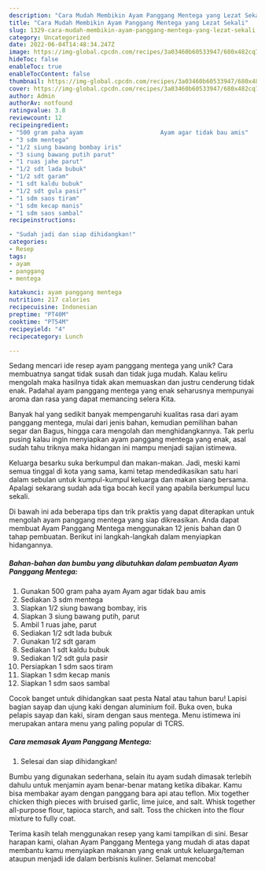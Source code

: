 ```yaml
---
description: "Cara Mudah Membikin Ayam Panggang Mentega yang Lezat Sekali"
title: "Cara Mudah Membikin Ayam Panggang Mentega yang Lezat Sekali"
slug: 1329-cara-mudah-membikin-ayam-panggang-mentega-yang-lezat-sekali
category: Uncategorized
date: 2022-06-04T14:48:34.247Z
image: https://img-global.cpcdn.com/recipes/3a03460b60533947/680x482cq70/ayam-panggang-mentega-foto-resep-utama.jpg
hideToc: false
enableToc: true
enableTocContent: false
thumbnail: https://img-global.cpcdn.com/recipes/3a03460b60533947/680x482cq70/ayam-panggang-mentega-foto-resep-utama.jpg
cover: https://img-global.cpcdn.com/recipes/3a03460b60533947/680x482cq70/ayam-panggang-mentega-foto-resep-utama.jpg
author: Admin
authorAv: notfound
ratingvalue: 3.8
reviewcount: 12
recipeingredient:
- "500 gram paha ayam                      Ayam agar tidak bau amis"
- "3 sdm mentega"
- "1/2 siung bawang bombay iris"
- "3 siung bawang putih parut"
- "1 ruas jahe parut"
- "1/2 sdt lada bubuk"
- "1/2 sdt garam"
- "1 sdt kaldu bubuk"
- "1/2 sdt gula pasir"
- "1 sdm saos tiram"
- "1 sdm kecap manis"
- "1 sdm saos sambal"
recipeinstructions:

- "Sudah jadi dan siap dihidangkan!"
categories:
- Resep
tags:
- ayam
- panggang
- mentega

katakunci: ayam panggang mentega 
nutrition: 217 calories
recipecuisine: Indonesian
preptime: "PT40M"
cooktime: "PT54M"
recipeyield: "4"
recipecategory: Lunch

---
```





Sedang mencari ide resep ayam panggang mentega yang unik? Cara membuatnya sangat tidak susah dan tidak juga mudah. Kalau keliru mengolah maka hasilnya tidak akan memuaskan dan justru cenderung tidak enak. Padahal ayam panggang mentega yang enak seharusnya mempunyai aroma dan rasa yang dapat memancing selera Kita.





Banyak hal yang sedikit banyak mempengaruhi kualitas rasa dari ayam panggang mentega, mulai dari jenis bahan, kemudian pemilihan bahan segar dan Bagus, hingga cara mengolah dan menghidangkannya. Tak perlu pusing kalau ingin menyiapkan ayam panggang mentega yang enak,      asal sudah tahu triknya maka hidangan ini mampu menjadi sajian istimewa.














Keluarga besarku suka berkumpul dan makan-makan. Jadi, meski kami semua tinggal di kota yang sama, kami tetap mendedikasikan satu hari dalam sebulan untuk kumpul-kumpul keluarga dan makan siang bersama. Apalagi sekarang sudah ada tiga bocah kecil yang apabila berkumpul lucu sekali.






Di bawah ini ada beberapa tips dan trik praktis yang dapat diterapkan untuk mengolah ayam panggang mentega yang siap dikreasikan. Anda dapat membuat Ayam Panggang Mentega menggunakan 12 jenis bahan dan 0 tahap pembuatan. Berikut ini langkah-langkah dalam menyiapkan hidangannya.

<!--inarticleads1-->

##### Bahan-bahan dan bumbu yang dibutuhkan dalam pembuatan Ayam Panggang Mentega:

1. Gunakan 500 gram paha ayam                      Ayam agar tidak bau amis
1. Sediakan 3 sdm mentega
1. Siapkan 1/2 siung bawang bombay, iris
1. Siapkan 3 siung bawang putih, parut
1. Ambil 1 ruas jahe, parut
1. Sediakan 1/2 sdt lada bubuk
1. Gunakan 1/2 sdt garam
1. Sediakan 1 sdt kaldu bubuk
1. Sediakan 1/2 sdt gula pasir
1. Persiapkan 1 sdm saos tiram
1. Siapkan 1 sdm kecap manis
1. Siapkan 1 sdm saos sambal


Cocok banget untuk dihidangkan saat pesta Natal atau tahun baru! Lapisi bagian sayap dan ujung kaki dengan aluminium foil. Buka oven, buka pelapis sayap dan kaki, siram dengan saus mentega. Menu istimewa ini merupakan antara menu yang paling popular di TCRS. 

<!--inarticleads2-->

##### Cara memasak Ayam Panggang Mentega:


1. Selesai dan siap dihidangkan!

Bumbu yang digunakan sederhana, selain itu ayam sudah dimasak terlebih dahulu untuk menjamin ayam benar-benar matang ketika dibakar. Kamu bisa membakar ayam dengan panggang bara api atau teflon. Mix together chicken thigh pieces with bruised garlic, lime juice, and salt. Whisk together all-purpose flour, tapioca starch, and salt. Toss the chicken into the flour mixture to fully coat. 

Terima kasih telah menggunakan resep yang kami tampilkan di sini. Besar harapan kami, olahan Ayam Panggang Mentega yang mudah di atas dapat membantu kamu menyiapkan makanan yang enak untuk keluarga/teman ataupun menjadi ide dalam berbisnis kuliner. Selamat mencoba!
